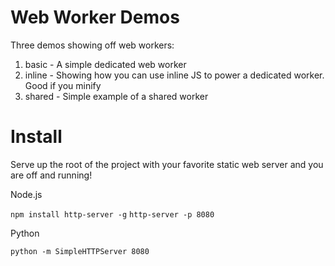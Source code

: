 # Web Worker Demos

Three demos showing off web workers:

  1. basic - A simple dedicated web worker
  1. inline - Showing how you can use inline JS to power a dedicated worker. Good if you minify
  1. shared - Simple example of a shared worker

# Install

Serve up the root of the project with your favorite static web server and you are off and running!

Node.js

```npm install http-server -g```
```http-server -p 8080```

Python

```python -m SimpleHTTPServer 8080```

